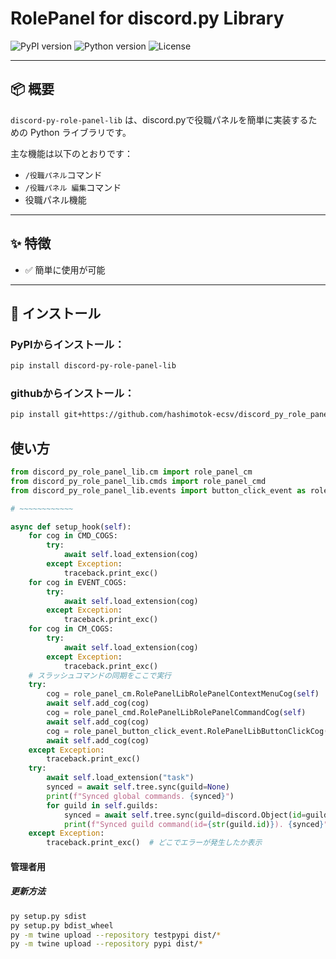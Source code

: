 # RolePanel for discord.py Library

![PyPI version](https://img.shields.io/pypi/v/discord-py-role-panel-lib.svg)
![Python version](https://img.shields.io/pypi/pyversions/discord-py-role-panel-lib.svg)
![License](https://img.shields.io/pypi/l/discord-py-role-panel-lib.svg)

---

## 📦 概要

`discord-py-role-panel-lib` は、discord.pyで役職パネルを簡単に実装するための Python ライブラリです。

主な機能は以下のとおりです：

- `/役職パネル`コマンド
- `/役職パネル 編集`コマンド
- 役職パネル機能

---

## ✨ 特徴

- ✅ 簡単に使用が可能

---

## 🔧 インストール

### PyPIからインストール：
```bash
pip install discord-py-role-panel-lib
```
### githubからインストール：
```bash
pip install git+https://github.com/hashimotok-ecsv/discord_py_role_panel_lib.git
```
## 使い方
```python
from discord_py_role_panel_lib.cm import role_panel_cm
from discord_py_role_panel_lib.cmds import role_panel_cmd
from discord_py_role_panel_lib.events import button_click_event as role_panel_button_click_event 

# ~~~~~~~~~~~~

async def setup_hook(self):
    for cog in CMD_COGS:
        try:
            await self.load_extension(cog)
        except Exception:
            traceback.print_exc()
    for cog in EVENT_COGS:
        try:
            await self.load_extension(cog)
        except Exception:
            traceback.print_exc()
    for cog in CM_COGS:
        try:
            await self.load_extension(cog)
        except Exception:
            traceback.print_exc()
    # スラッシュコマンドの同期をここで実行
    try:
        cog = role_panel_cm.RolePanelLibRolePanelContextMenuCog(self)
        await self.add_cog(cog)
        cog = role_panel_cmd.RolePanelLibRolePanelCommandCog(self)
        await self.add_cog(cog)
        cog = role_panel_button_click_event.RolePanelLibButtonClickCog(self)
        await self.add_cog(cog)
    except Exception:
        traceback.print_exc()
    try:
        await self.load_extension("task")
        synced = await self.tree.sync(guild=None)
        print(f"Synced global commands. {synced}")
        for guild in self.guilds:
            synced = await self.tree.sync(guild=discord.Object(id=guild.id))
            print(f"Synced guild command(id={str(guild.id)}). {synced}")
    except Exception:
        traceback.print_exc()  # どこでエラーが発生したか表示
```
#### 管理者用
##### 更新方法
```bash
py setup.py sdist
py setup.py bdist_wheel
py -m twine upload --repository testpypi dist/*
py -m twine upload --repository pypi dist/*
```